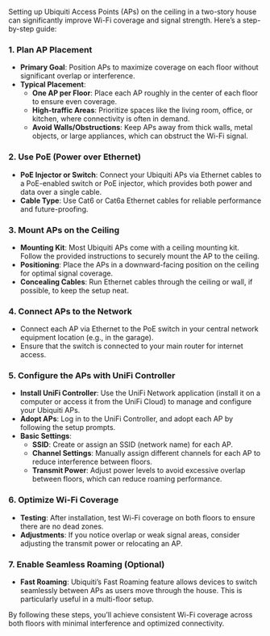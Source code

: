 Setting up Ubiquiti Access Points (APs) on the ceiling in a two-story house can significantly improve Wi-Fi coverage and signal strength. Here’s a step-by-step guide:

### 1. **Plan AP Placement**
   - **Primary Goal**: Position APs to maximize coverage on each floor without significant overlap or interference.
   - **Typical Placement**:
     - **One AP per Floor**: Place each AP roughly in the center of each floor to ensure even coverage.
     - **High-traffic Areas**: Prioritize spaces like the living room, office, or kitchen, where connectivity is often in demand.
     - **Avoid Walls/Obstructions**: Keep APs away from thick walls, metal objects, or large appliances, which can obstruct the Wi-Fi signal.

### 2. **Use PoE (Power over Ethernet)**
   - **PoE Injector or Switch**: Connect your Ubiquiti APs via Ethernet cables to a PoE-enabled switch or PoE injector, which provides both power and data over a single cable.
   - **Cable Type**: Use Cat6 or Cat6a Ethernet cables for reliable performance and future-proofing.

### 3. **Mount APs on the Ceiling**
   - **Mounting Kit**: Most Ubiquiti APs come with a ceiling mounting kit. Follow the provided instructions to securely mount the AP to the ceiling.
   - **Positioning**: Place the APs in a downward-facing position on the ceiling for optimal signal coverage.
   - **Concealing Cables**: Run Ethernet cables through the ceiling or wall, if possible, to keep the setup neat.

### 4. **Connect APs to the Network**
   - Connect each AP via Ethernet to the PoE switch in your central network equipment location (e.g., in the garage).
   - Ensure that the switch is connected to your main router for internet access.

### 5. **Configure the APs with UniFi Controller**
   - **Install UniFi Controller**: Use the UniFi Network application (install it on a computer or access it from the UniFi Cloud) to manage and configure your Ubiquiti APs.
   - **Adopt APs**: Log in to the UniFi Controller, and adopt each AP by following the setup prompts. 
   - **Basic Settings**:
     - **SSID**: Create or assign an SSID (network name) for each AP.
     - **Channel Settings**: Manually assign different channels for each AP to reduce interference between floors.
     - **Transmit Power**: Adjust power levels to avoid excessive overlap between floors, which can reduce roaming performance.

### 6. **Optimize Wi-Fi Coverage**
   - **Testing**: After installation, test Wi-Fi coverage on both floors to ensure there are no dead zones.
   - **Adjustments**: If you notice overlap or weak signal areas, consider adjusting the transmit power or relocating an AP.

### 7. **Enable Seamless Roaming (Optional)**
   - **Fast Roaming**: Ubiquiti’s Fast Roaming feature allows devices to switch seamlessly between APs as users move through the house. This is particularly useful in a multi-floor setup.

By following these steps, you’ll achieve consistent Wi-Fi coverage across both floors with minimal interference and optimized connectivity.
